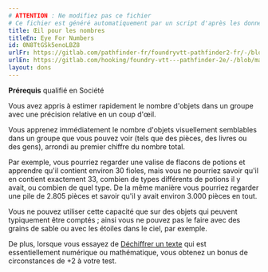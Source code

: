 ```yaml
---
# ATTENTION : Ne modifiez pas ce fichier
# Ce fichier est généré automatiquement par un script d'après les données du module Foundry VTT officiel et de sa traduction
title: Œil pour les nombres
titleEn: Eye For Numbers
id: 0N8TtGSk5enoLBZ8
urlFr: https://gitlab.com/pathfinder-fr/foundryvtt-pathfinder2-fr/-/blob/master/data/feats/0N8TtGSk5enoLBZ8.htm
urlEn: https://gitlab.com/hooking/foundry-vtt---pathfinder-2e/-/blob/master/packs/data/feats.db/eye-for-numbers.json
layout: dons
---
```

**Prérequis** qualifié en Société

Vous avez appris à estimer rapidement le nombre d'objets dans un groupe avec une précision relative en un coup d'œil.

Vous apprenez immédiatement le nombre d'objets visuellement semblables dans un groupe que vous pouvez voir (tels que des pièces, des livres ou des gens), arrondi au premier chiffre du nombre total.

Par exemple, vous pourriez regarder une valise de flacons de potions et apprendre qu'il contient environ 30 fioles, mais vous ne pourriez savoir qu'il en contient exactement 33, combien de types différents de potions il y avait, ou combien de quel type. De la même manière vous pourriez regarder une pile de 2.805 pièces et savoir qu'il y avait environ 3.000 pièces en tout.

Vous ne pouvez utiliser cette capacité que sur des objets qui peuvent typiquement être comptés ; ainsi vous ne pouvez pas le faire avec des grains de sable ou avec les étoiles dans le ciel, par exemple.

De plus, lorsque vous essayez de [Déchiffrer un texte](../actions/déchiffrer-un-texte.md) qui est essentiellement numérique ou mathématique, vous obtenez un bonus de circonstances de +2 à votre test.
